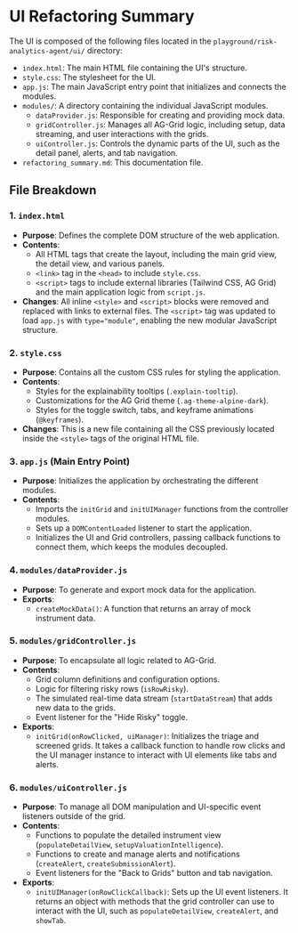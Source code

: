 # UI Refactoring Summary

The UI is composed of the following files located in the `playground/risk-analytics-agent/ui/` directory:

-   `index.html`: The main HTML file containing the UI's structure.
-   `style.css`: The stylesheet for the UI.
-   `app.js`: The main JavaScript entry point that initializes and connects the modules.
-   `modules/`: A directory containing the individual JavaScript modules.
    -   `dataProvider.js`: Responsible for creating and providing mock data.
    -   `gridController.js`: Manages all AG-Grid logic, including setup, data streaming, and user interactions with the grids.
    -   `uiController.js`: Controls the dynamic parts of the UI, such as the detail panel, alerts, and tab navigation.
-   `refactoring_summary.md`: This documentation file.

## File Breakdown

### 1. `index.html`

-   **Purpose**: Defines the complete DOM structure of the web application.
-   **Contents**:
    -   All HTML tags that create the layout, including the main grid view, the detail view, and various panels.
    -   `<link>` tag in the `<head>` to include `style.css`.
    -   `<script>` tags to include external libraries (Tailwind CSS, AG Grid) and the main application logic from `script.js`.
-   **Changes**: All inline `<style>` and `<script>` blocks were removed and replaced with links to external files. The `<script>` tag was updated to load `app.js` with `type="module"`, enabling the new modular JavaScript structure.

### 2. `style.css`

-   **Purpose**: Contains all the custom CSS rules for styling the application.
-   **Contents**:
    -   Styles for the explainability tooltips (`.explain-tooltip`).
    -   Customizations for the AG Grid theme (`.ag-theme-alpine-dark`).
    -   Styles for the toggle switch, tabs, and keyframe animations (`@keyframes`).
-   **Changes**: This is a new file containing all the CSS previously located inside the `<style>` tags of the original HTML file.

### 3. `app.js` (Main Entry Point)

-   **Purpose**: Initializes the application by orchestrating the different modules.
-   **Contents**:
    -   Imports the `initGrid` and `initUIManager` functions from the controller modules.
    -   Sets up a `DOMContentLoaded` listener to start the application.
    -   Initializes the UI and Grid controllers, passing callback functions to connect them, which keeps the modules decoupled.

### 4. `modules/dataProvider.js`

-   **Purpose**: To generate and export mock data for the application.
-   **Exports**:
    -   `createMockData()`: A function that returns an array of mock instrument data.

### 5. `modules/gridController.js`

-   **Purpose**: To encapsulate all logic related to AG-Grid.
-   **Contents**:
    -   Grid column definitions and configuration options.
    -   Logic for filtering risky rows (`isRowRisky`).
    -   The simulated real-time data stream (`startDataStream`) that adds new data to the grids.
    -   Event listener for the "Hide Risky" toggle.
-   **Exports**:
    -   `initGrid(onRowClicked, uiManager)`: Initializes the triage and screened grids. It takes a callback function to handle row clicks and the UI manager instance to interact with UI elements like tabs and alerts.

### 6. `modules/uiController.js`

-   **Purpose**: To manage all DOM manipulation and UI-specific event listeners outside of the grid.
-   **Contents**:
    -   Functions to populate the detailed instrument view (`populateDetailView`, `setupValuationIntelligence`).
    -   Functions to create and manage alerts and notifications (`createAlert`, `createSubmissionAlert`).
    -   Event listeners for the "Back to Grids" button and tab navigation.
-   **Exports**:
    -   `initUIManager(onRowClickCallback)`: Sets up the UI event listeners. It returns an object with methods that the grid controller can use to interact with the UI, such as `populateDetailView`, `createAlert`, and `showTab`. 